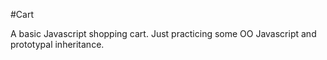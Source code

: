 #Cart

A basic Javascript shopping cart. Just practicing some OO Javascript and prototypal inheritance.